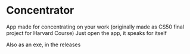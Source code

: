 # Concentrator
App made for concentrating on your work (originally made as CS50 final project for Harvard Course)
Just open the app, it speaks for itself

Also as an exe, in the releases
